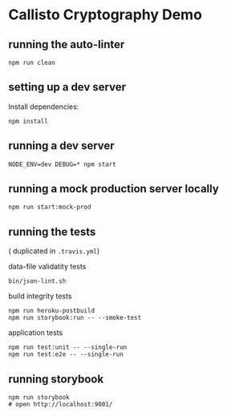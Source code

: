 # Callisto Cryptography Demo

## running the auto-linter

```
npm run clean
```

## setting up a dev server

Install dependencies:

```
npm install
```

## running a dev server

```
NODE_ENV=dev DEBUG=* npm start
```

## running a mock production server locally

```
npm run start:mock-prod
```

## running the tests

( duplicated in `.travis.yml`)

data-file validatity tests

```
bin/json-lint.sh
```

build integrity tests

```
npm run heroku-postbuild
npm run storybook:run -- --smoke-test
```

application tests

```
npm run test:unit -- --single-run
npm run test:e2e -- --single-run
```

## running storybook

```
npm run storybook
# open http://localhost:9001/
```